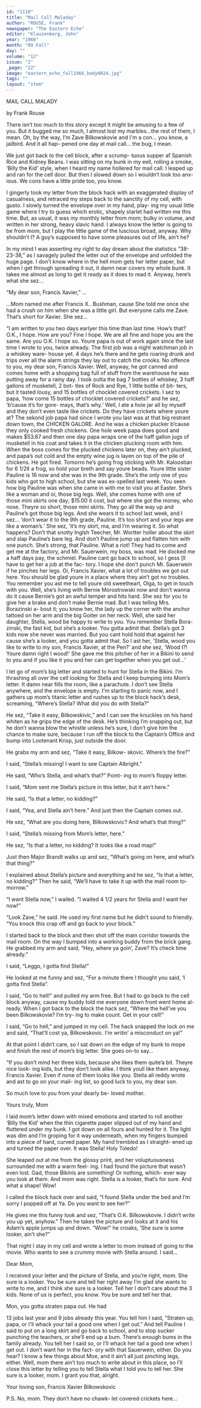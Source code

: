 ```yaml
---
id: "1110"
title: "Mail Call Maladay"
author: "ROUSE, Frank"
newspaper: "The Eastern Echo"
editor: "Klauzenberg, John"
year: "1966"
month: "09 Fall"
day: ""
volume: "12"
issue: "2"
_page: "22"
image: "eastern_echo_fall1966_body0024.jpg"
tags: ""
layout: "item"
---
```

MAIL 
CALL
MALADY

by
Frank
Rouse

There isn’t too much to this story except it might
be amusing to a few of you. But it bugged me so
much, I almost lost my marbles...the rest of them,
I mean. Oh, by the way, I’m Zave Bilkowskovie and
I'm a con... you know, a jailbird. And it all hap-
pened one day at mail call... the bug, I mean.

We just got back to the cell block, after a scrump-
tuous supper af Spanish Rice and Kidney Beans. I
was sitting on my bunk in my eell, rolling a smoke,
‘Billy the Kid’ style, when I heard my name hollered
for mail call. I leaped up and ran for the cell door.
But then I slowed down so I wouldn’t look too anx-
ious. We cons have a little pride too, you know.

I gingerly took my letter from the block hack with
an exaggerated display of casualness, and retraced
my steps back to the sanctity of my cell, with gusto.
I slowly turned the envelope over in my hand, play-
ing my usual little game where I try to guess which
erotic, shapely starlet had written me this time. But,
as usual, it was my monthly letter from mom; bulky
in volume, and written in her strong, heavy slavic
hand. I always know the letter is going to be from
mom, but I play the little game of the luscious broad,
anyway. Why shouldn’t I? A guy’s supposed to
have some pleasures out of life, ain’t he?

In my mind I was asserting my right to day dream
about the statistics “38-23-38,” as I savagely pulled
the letter out of the envelope and unfolded the huge
page. I don’t know where in the hell mom gets her
letter paper, but when I get through spreading it
out, it damn near covers my whole bunk. It takes
me almost as long to get it ready as it does to read
it. Anyway, here’s what she sez...

“My dear son, Francis Xavier,” ... 

...Mom named me after Francis X.. Bushman,
cause She told me once she had a crush on him when 
she was a little girl. But everyone calls me Zave. 
That’s short for Xavier. She sez... 

“I am written to you two days earlyer this
time than last time. How’s that? O.K., I
hope. How are you? Fine I hope. We are
all fine and hope you are the same. Are
you O.K. I hope so. Youre papa is out of
work again since the last time I wrote to
you, twice already. The first job was a
night watchman job in a whiskey ware-
house yet. 4 days he’s there and he gets
roaring drunk and trips over all the alarm
strings they lay out to catch the crooks. No
offence to you, my dear son, Francis Xavier.
Well, anyway, he got canned and comes
home with a shopping bag full of stuff from
the warehouse he was putting away for a
rainy day. I took outta the bag 7 bottles of
whiskey, 3 haff gallons of musketell, 2 bot-
tles of Rock and Rye, 1 little bottle of bit-
ters, but it tasted lousy, and 15 bottles of
chocklet covered crickets. I sez to papa,
‘how come 15 bottles of chocklet covered
crickets?’ and he sez, ‘b’cause it’s for gore-
mays, that’s why.’ Well, I ate a hole jar all
by myself and they don’t even taste like
crickets. Do they have crickets where youre
at? The sekond job papa had since I wrote
you last was at that big restrant down
town, the CHICKEN GALORE. And he
was a chicken plucker b’cause they only
cooked fresh chickens. One hole week papa
does good and makes $53.67 and then one
day papa wraps one of the haff gallon jugs
of musketell in his coat and takes it in the
chicken plucking room with him. When the
boss comes for the plucked chickens later
on, they ain’t plucked, and papa’s out cold
and the empty wine jug is layen on top of
the pile of chickens. He got fired. Tomorro
 he’s going frog sticking with Mr. Kaloostian
for 6 1/2¢ a frog, so hold your breth and say
youre beads. Youre little sister Pauline is
16 now and she was in the 9th grade. She’s
the only one of you kids who got to high
school, but she was ex-spelled last week. You
seen how big Pauline was when she came in
with me to visit you at Easter. She’s like a
woman and oi, those big legs. Well, she
comes home with one of those mini skirts
one day; $15.00 it cost, but where she got
the money, who nose. Theyre so short, those
mini skirts. They go all the way up and
Pauline’s got those big legs. And she wears
it to school last week, and I sez... ‘don’t
wear it to the 9th grade, Pauline. It’s too
short and your legs are like a woman’s.’
She sez, ‘it’s my skirt, ma, and I’m wearing
it. So what happens? Don’t that snotty
Inglsh Teecher, Mr. Wortter holler about
the skirt and slap Pauline’s bare leg. And
don’t Pauline jump up and flatten him with
one punch. She’s strong, that Pauline. What
a riot! They had to come and get me at the
factory, and Mr. Sauerwein, my boss, was
mad. He docked me a haff days pay, the
schmiel. Pauline cant go back to school, so
I gess [ll have to get her a job at the fac-
tory. I hope she don’t punch Mr. Sauerwein
if he pinches her legs. Oi, Francis Xavier,
what a lot of troubles we got out here. You
should be glad youre in a place where they
ain’t got no troubles. You remember you
ast me to tell youre old sweetheart, Olga, to
get in touch with you. Well, she’s living
with Bernie Morostrowski now and don’t
wanna do it cause Bernie’s got an awful
temper and hits hard. She sez for you to
give her a brake and don’t make Bernie
mad. But I was telling Mrs. Borazinski a-
bout it; you know her, the lady up the
corner with the anchor tattoed on her arm
and the big Goiter on her neck. Well, she
said her daughter, Stella, wood be happy
to write to you. You remember Stella Bora-
zinski, the fast kid, but she’s a looker. You
gotta admit that. Stella’s got 3 kids now
she never was married. But you cant hold
hold that against her cause she’s a looker,
and you gotta admit that. So I ast her,
‘Stella, wood you like to write to my son,
Francis Xavier, at the Pen?’ and she sez,
‘Wood I?! Youre damn right I wood!’ She
gave me this pitcher of her in a Bikini to
send to you and if you like it you and her
can get together when you get out...’

I let go of mom’s big letter and started to hunt for
Stella in the Bikini. I’m thrashing all over the cell
looking for Stella and I keep bumping into Mom’s
letter. It damn near fills the room, like a parachute.
I don’t see Stella anywhere, and the envelope is
empty. I'm starting to panic now, and I gathers up
mom’s titanic letter and rushes up to the block
hack’s desk, screaming, “Where’s Stella? What did
you do with Stella?”

He sez, “Take it easy, Bilkowskivic,” and I can
see the knuckles on his hand whiten as he grips the
edge of the desk. He’s thinking I’m snapping out,
but he don’t wanna blow the whistle unless he’s sure,
I don’t give him the chance to make sure, because I
run off the block to the Captain’s Office and bump
into Lootenant Krisp, just outside the door.

He grabs my arm and sez, “Take it easy, Bilkow-
skovic. Where’s the fire?”

I said, “Stella’s missing! I want to see Captain
Albright.”

He said, “Who’s Stella, and what’s that?” Point-
ing to mom’s floppy letter.

I said, “Mom sent me Stella’s picture in this letter,
but it ain’t here.”

He said, “Is that a letter, no kidding?”

I said, “Yea, and Stella ain’t here.” And just then
the Captain comes out.

He sez, “What are you doing here, Bilkowskovic?
And what’s that thing?”

I said, “Stella’s missing from Mom’s letter, here.”

He sez, “Is that a letter, no kidding? It looks like
a road map!”

Just then Major Brandt walks up and sez, “What’s
going on here, and what’s that thing?”

I explained about Stella’s picture and everything
and he sez, “Is that a letter, no kidding?” Then he
said, “We’ll have to take it up with the mail room to-
morrow.”

“I want Stella now,” I wailed. “I waited 4 1/2 years
for Stella and I want her now!”

“Look Zave,” he said. He used my first name but 
he didn’t sound to friendly. “You knock this crap
off and go back to your block.”

I started back to the block and then shot off the
main corridor towards the mail room. On the way
I bumped into a working buddy from the brick gang.
He grabbed my arm and said, “Hey, where ya goin’,
Zave? It’s check time already.”

I said, “Leggo, I gotta find Stella!”

He looked at me funny and sez, “For a minute
there I thought you said, ‘I gotta find Stella”.

I said, “Go to hell!” and pulled my arm free. But
I had to go back to the cell block anyway, cause my
buddy told me everyone down front went home al-
ready. When I got back to the block the hack sez,
“Where the hell’ve you been Bilkowskovie? I’m try-
ing to make count. Get in your cell!”

I said, “Go to hell,” and jumped in my cell. The
hack snapped the lock on me and said, “That’ll cost
ya, Bilkowskovic. I’m writin’ a misconduct on ya!”

At that point I didn’t care, so I sat down on the
edge of my bunk to mope and finish the rest of
mom’s big letter. She goes on-to say...

“If you don’t mind her three kids, because
she likes them quite’a bit. Theyre nice look-
ing kids, but they don’t look alike. I think
youll like them anyway, Francis Xavier.
Even if none of them looks like you. Stella
all reddy wrote and ast to go on your mail-
ing list, so good luck to you, my dear son.

So much love to you from your dearly be-
loved mother.

Yours truly,
Mom

I laid mom’s letter down with mixed emotions and
started to roll another ‘Billy the Kid’ when the thin
cigarette paper slipped out of my hand and fluttered
under my bunk. I got down on all fours and hunted
for it. The light was dim and I’m groping for it way
underneath, when my fingers bumped into a piece of
hard, curved paper. My hand trembled as I straight-
ened up and turned the paper over. It was Stella!
Holy Toledo!

She leaped out at me from the glossy print, and
her voluptuousness surrounded me with a warm feel-
ing. I had found the picture that wasn’t even lost.
Gad, those Bikinis are something! Or nothing, which-
ever way you look at them. And mom was right.
Stella is a looker, that’s for sure. And what a shape!
Wow!

I called the block hack over and said, “I found
Stella under the bed and I’m sorry I popped off at
Ya. Do you want to see her?”

He gives me this funny look and sez, “That’s O.K.
Bilkowskovie. I didn’t write you up yet, anyhow.”
Then he takes the picture and looks at it and his
Adam’s apple jumps up and down. “Wow!” he
croaks, ‘She sure is some looker, ain’t she?”

That night I stay in my cell and wrote a letter to
mom instead of going to the movie. Who wants to
see a crummy movie with Stella around. I said...

Dear Mom,

I received your letter and the picture of
Stella, and you’re right, mom. She sure is a
looker. You be sure and tell her right away
I’m glad she wants to write to me, and I
think she sure is a looker. Tell her I don’t
care about the 3 kids. None of us is perfect,
you know. You be sure and tell her that.

Mon, you gotta straten papa out. He had

13 jobs last year and 9 jobs already this
year. You tell him I said, “Straten up,
papa, or I'll whack your tail a good one
when I get out.” And tell Pauline I said to
put on a long skirt and go back to school,
and to stop sucker punching the teachers,
or she’ll end up a bum. There’s enough
bums in the family already. You tell her I
said so, or I’ll whack her tail a good one
when I get out. I don’t want her in the fact-
ory with that Sauerwein, either. Do you
hear? I know a few things about Moe, and
it ain’t all just pinching legs, either.
Well, mom there ain’t too much to write
about in this place, so I’ll close this letter
by telling you to tell Stella what I told you
to tell her. She sure is a looker, mom. I
grant you that, alright.

Your loving son,
Francis Xavier Bilkowskovic

P.S. No, mom. They don’t have no chawk-
let covered crickets here...
